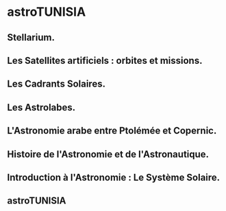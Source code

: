 # astroTUNISIA

## Stellarium.
## Les Satellites artificiels : orbites et missions.
## Les Cadrants Solaires.
## Les Astrolabes.
## L'Astronomie arabe entre Ptolémée et Copernic.
## Histoire de l'Astronomie et de l'Astronautique.
## Introduction à l'Astronomie : Le Système Solaire.
## astroTUNISIA

<preview-Lia
src="https://liascript.github.io/course/?https://raw.githubusercontent.com/pyTUNISIA/home/master/preview/previewAstroTUNISIA.md/download#1">
</preview-Lia>
